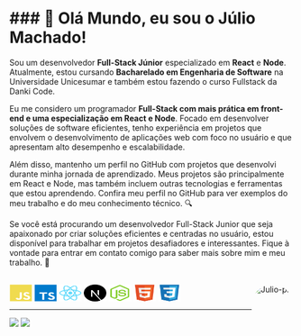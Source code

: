 <!--
### Hi there 👋

**MACHADOKING/MACHADOKING** is a ✨ _special_ ✨ repository because its `README.md` (this file) appears on your GitHub profile.

Here are some ideas to get you started:

- 🔭 I’m currently working on ...
- 🌱 I’m currently learning ...
- 👯 I’m looking to collaborate on ...
- 🤔 I’m looking for help with ...
- 💬 Ask me about ...
- 📫 How to reach me: ...
- 😄 Pronouns: ...
- ⚡ Fun fact: ...
-->

<h1>### 👋 Olá Mundo, eu sou o Júlio Machado!</h1>

<p>Sou um desenvolvedor <b>Full-Stack Júnior</b> especializado em <b>React</b> e <b>Node</b>. Atualmente, estou cursando <b>Bacharelado em Engenharia de Software</b> na Universidade Unicesumar e também estou fazendo o curso Fullstack da Danki Code.</p>

<p>Eu me considero um programador <b>Full-Stack com mais prática em front-end e uma especialização em React e Node</b>. Focado em desenvolver soluções de software eficientes, tenho experiência em projetos que envolvem o desenvolvimento de aplicações web com foco no usuário e que apresentam alto desempenho e escalabilidade.</p>

<p>Além disso, mantenho um perfil no GitHub com projetos que desenvolvi durante minha jornada de aprendizado. Meus projetos são principalmente em React e Node, mas também incluem outras tecnologias e ferramentas que estou aprendendo. Confira meu perfil no GitHub para ver exemplos do meu trabalho e do meu conhecimento técnico. 🔍</p>

<p>Se você está procurando um desenvolvedor Full-Stack Junior que seja apaixonado por criar soluções eficientes e centradas no usuário, estou disponível para trabalhar em projetos desafiadores e interessantes. Fique à vontade para entrar em contato comigo para saber mais sobre mim e meu trabalho. 📩</p>

<div style="display: inline_block"><br>
  <img align="center" alt="Julio-Js" height="30" width="40" src="https://raw.githubusercontent.com/devicons/devicon/master/icons/javascript/javascript-plain.svg">
  <img align="center" alt="Julio-Ts" height="30" width="40" src="https://raw.githubusercontent.com/devicons/devicon/master/icons/typescript/typescript-plain.svg">
  <img align="center" alt="Julio-React" height="30" width="40" src="https://raw.githubusercontent.com/devicons/devicon/master/icons/react/react-original.svg">
  <img align="center" alt="Julio-Next" height="30" width="40" src="https://raw.githubusercontent.com/devicons/devicon/master/icons/nextjs/nextjs-original.svg">
  <img align="center" alt="Julio-Node" height="30" width="40" src="https://raw.githubusercontent.com/devicons/devicon/master/icons/nodejs/nodejs-original.svg">
  <img align="center" alt="Julio-HTML" height="30" width="40" src="https://raw.githubusercontent.com/devicons/devicon/master/icons/html5/html5-original.svg">
  <img align="center" alt="Julio-CSS" height="30" width="40" src="https://raw.githubusercontent.com/devicons/devicon/master/icons/css3/css3-original.svg">
  <img align="right" alt="Julio-pic" height="150" style="border-radius:50px;" src="https://cdn.discordapp.com/attachments/1098362460458717186/1136745341413228564/Sem_titulo_1.png">
</div>
<hr>
<div>
<a href = "mailto:jsmacbusiness@gmail.com"><img src="https://img.shields.io/badge/-Gmail-%23333?style=for-the-badge&logo=gmail&logoColor=white" target="_blank"></a>
  <a href="https://www.linkedin.com/in/j%C3%BAlio-machado-a6164a1b5/" target="_blank"><img src="https://img.shields.io/badge/-LinkedIn-%230077B5?style=for-the-badge&logo=linkedin&logoColor=white" target="_blank"></a>
</div>
